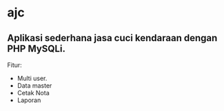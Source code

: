 # ajc
Aplikasi sederhana jasa cuci kendaraan dengan PHP MySQLi.
---
Fitur:
- Multi user.
- Data master
- Cetak Nota
- Laporan
